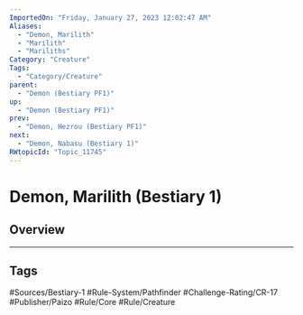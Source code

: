 ```yaml
---
ImportedOn: "Friday, January 27, 2023 12:02:47 AM"
Aliases:
  - "Demon, Marilith"
  - "Marilith"
  - "Mariliths"
Category: "Creature"
Tags:
  - "Category/Creature"
parent:
  - "Demon (Bestiary PF1)"
up:
  - "Demon (Bestiary PF1)"
prev:
  - "Demon, Hezrou (Bestiary PF1)"
next:
  - "Demon, Nabasu (Bestiary 1)"
RWtopicId: "Topic_11745"
---
```

# Demon, Marilith (Bestiary 1)
## Overview

---
## Tags
#Sources/Bestiary-1 #Rule-System/Pathfinder #Challenge-Rating/CR-17 #Publisher/Paizo #Rule/Core #Rule/Creature


